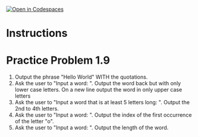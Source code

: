 [![Open in Codespaces](https://classroom.github.com/assets/launch-codespace-2972f46106e565e64193e422d61a12cf1da4916b45550586e14ef0a7c637dd04.svg)](https://classroom.github.com/open-in-codespaces?assignment_repo_id=16249369)
# Instructions  

# Practice Problem 1.9

1. Output the phrase "Hello World"  WITH the quotations.
2. Ask the user to "Input a word: ".  Output the word back but with only lower case letters.  On a new line output the word in only upper case letters
3. Ask the user to "Input a word that is at least 5 letters long: ".  Output the 2nd to 4th letters.
4. Ask the user to "Input a word: ".  Output the index of the first occurrence of the letter "o".
5. Ask the user to "Input a word: ".  Output the length of the word.
